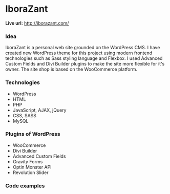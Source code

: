 # IboraZant 
**Live url:** http://iborazant.com/ 

### Idea
IboraZant is a personal web site grounded on the WordPress CMS.
I have created new WordPress theme for this project using modern frontend technologies such as Sass styling language and Flexbox.
I used Advanced Custom Fields and Divi Builder plugins to make the site more flexible for it's owner.
The site shop is based on the WooCommerce platform. 


### Technologies
* WordPress
* HTML
* PHP
* JavaScript, AJAX, jQuery
* CSS, SASS
* MySQL 

### Plugins of WordPress
* WooCommerce
* Divi Builder
* Advanced Custom Fields
* Gravity Forms
* Optin Monster API
* Revolution Slider 

### Code examples




